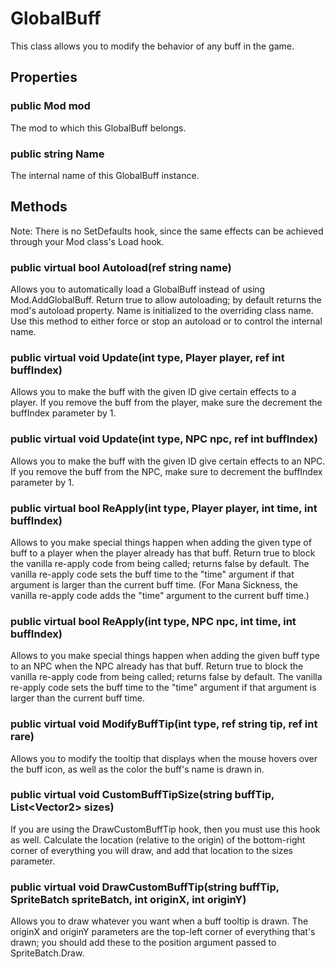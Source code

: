 # GlobalBuff

This class allows you to modify the behavior of any buff in the game.

## Properties

### public Mod mod

The mod to which this GlobalBuff belongs.

### public string Name

The internal name of this GlobalBuff instance.

## Methods

Note: There is no SetDefaults hook, since the same effects can be achieved through your Mod class's Load hook.

### public virtual bool Autoload(ref string name)

Allows you to automatically load a GlobalBuff instead of using Mod.AddGlobalBuff. Return true to allow autoloading; by default returns the mod's autoload property. Name is initialized to the overriding class name. Use this method to either force or stop an autoload or to control the internal name.

### public virtual void Update(int type, Player player, ref int buffIndex)

Allows you to make the buff with the given ID give certain effects to a player. If you remove the buff from the player, make sure the decrement the buffIndex parameter by 1.

### public virtual void Update(int type, NPC npc, ref int buffIndex)

Allows you to make the buff with the given ID give certain effects to an NPC. If you remove the buff from the NPC, make sure to decrement the buffIndex parameter by 1.

### public virtual bool ReApply(int type, Player player, int time, int buffIndex)

Allows to you make special things happen when adding the given type of buff to a player when the player already has that buff. Return true to block the vanilla re-apply code from being called; returns false by default. The vanilla re-apply code sets the buff time to the "time" argument if that argument is larger than the current buff time. (For Mana Sickness, the vanilla re-apply code adds the "time" argument to the current buff time.)

### public virtual bool ReApply(int type, NPC npc, int time, int buffIndex)

Allows to you make special things happen when adding the given buff type to an NPC when the NPC already has that buff. Return true to block the vanilla re-apply code from being called; returns false by default. The vanilla re-apply code sets the buff time to the "time" argument if that argument is larger than the current buff time.

### public virtual void ModifyBuffTip(int type, ref string tip, ref int rare)

Allows you to modify the tooltip that displays when the mouse hovers over the buff icon, as well as the color the buff's name is drawn in.

### public virtual void CustomBuffTipSize(string buffTip, List\<Vector2\> sizes)

If you are using the DrawCustomBuffTip hook, then you must use this hook as well. Calculate the location (relative to the origin) of the bottom-right corner of everything you will draw, and add that location to the sizes parameter.

### public virtual void DrawCustomBuffTip(string buffTip, SpriteBatch spriteBatch, int originX, int originY)

Allows you to draw whatever you want when a buff tooltip is drawn. The originX and originY parameters are the top-left corner of everything that's drawn; you should add these to the position argument passed to SpriteBatch.Draw.